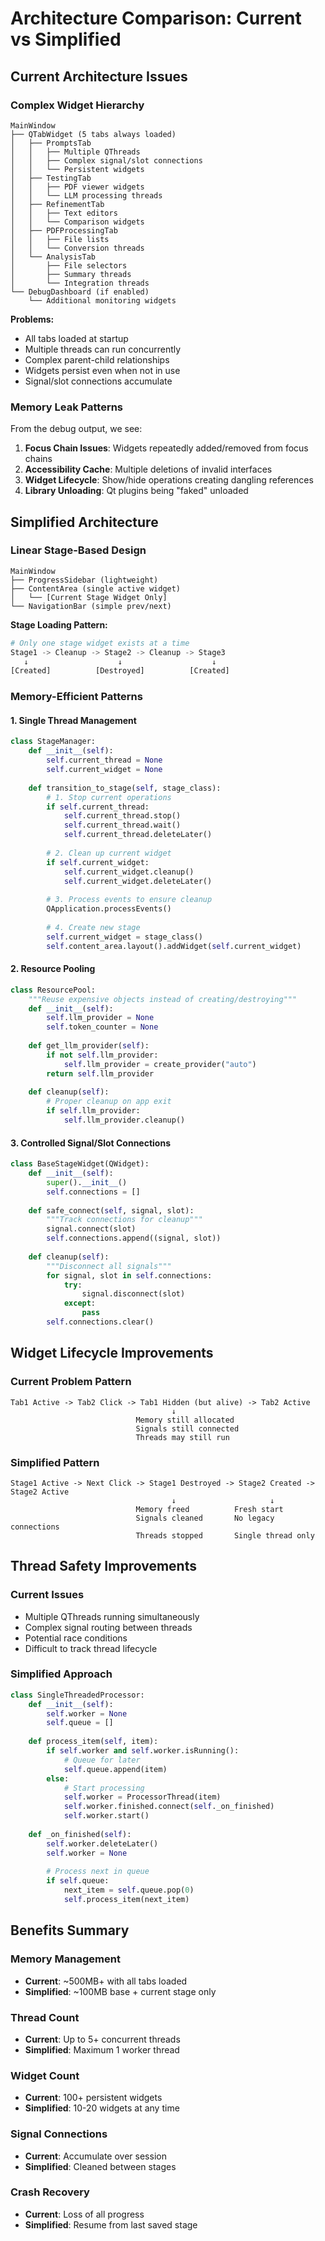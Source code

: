 # Architecture Comparison: Current vs Simplified

## Current Architecture Issues

### Complex Widget Hierarchy
```
MainWindow
├── QTabWidget (5 tabs always loaded)
│   ├── PromptsTab
│   │   ├── Multiple QThreads
│   │   ├── Complex signal/slot connections
│   │   └── Persistent widgets
│   ├── TestingTab
│   │   ├── PDF viewer widgets
│   │   └── LLM processing threads
│   ├── RefinementTab
│   │   ├── Text editors
│   │   └── Comparison widgets
│   ├── PDFProcessingTab
│   │   ├── File lists
│   │   └── Conversion threads
│   └── AnalysisTab
│       ├── File selectors
│       ├── Summary threads
│       └── Integration threads
└── DebugDashboard (if enabled)
    └── Additional monitoring widgets
```

**Problems:**
- All tabs loaded at startup
- Multiple threads can run concurrently
- Complex parent-child relationships
- Widgets persist even when not in use
- Signal/slot connections accumulate

### Memory Leak Patterns

From the debug output, we see:
1. **Focus Chain Issues**: Widgets repeatedly added/removed from focus chains
2. **Accessibility Cache**: Multiple deletions of invalid interfaces
3. **Widget Lifecycle**: Show/hide operations creating dangling references
4. **Library Unloading**: Qt plugins being "faked" unloaded

## Simplified Architecture

### Linear Stage-Based Design
```
MainWindow
├── ProgressSidebar (lightweight)
├── ContentArea (single active widget)
│   └── [Current Stage Widget Only]
└── NavigationBar (simple prev/next)
```

**Stage Loading Pattern:**
```python
# Only one stage widget exists at a time
Stage1 -> Cleanup -> Stage2 -> Cleanup -> Stage3
   ↓                    ↓                    ↓
[Created]          [Destroyed]          [Created]
```

### Memory-Efficient Patterns

#### 1. Single Thread Management
```python
class StageManager:
    def __init__(self):
        self.current_thread = None
        self.current_widget = None
    
    def transition_to_stage(self, stage_class):
        # 1. Stop current operations
        if self.current_thread:
            self.current_thread.stop()
            self.current_thread.wait()
            self.current_thread.deleteLater()
        
        # 2. Clean up current widget
        if self.current_widget:
            self.current_widget.cleanup()
            self.current_widget.deleteLater()
        
        # 3. Process events to ensure cleanup
        QApplication.processEvents()
        
        # 4. Create new stage
        self.current_widget = stage_class()
        self.content_area.layout().addWidget(self.current_widget)
```

#### 2. Resource Pooling
```python
class ResourcePool:
    """Reuse expensive objects instead of creating/destroying"""
    def __init__(self):
        self.llm_provider = None
        self.token_counter = None
    
    def get_llm_provider(self):
        if not self.llm_provider:
            self.llm_provider = create_provider("auto")
        return self.llm_provider
    
    def cleanup(self):
        # Proper cleanup on app exit
        if self.llm_provider:
            self.llm_provider.cleanup()
```

#### 3. Controlled Signal/Slot Connections
```python
class BaseStageWidget(QWidget):
    def __init__(self):
        super().__init__()
        self.connections = []
    
    def safe_connect(self, signal, slot):
        """Track connections for cleanup"""
        signal.connect(slot)
        self.connections.append((signal, slot))
    
    def cleanup(self):
        """Disconnect all signals"""
        for signal, slot in self.connections:
            try:
                signal.disconnect(slot)
            except:
                pass
        self.connections.clear()
```

## Widget Lifecycle Improvements

### Current Problem Pattern
```
Tab1 Active -> Tab2 Click -> Tab1 Hidden (but alive) -> Tab2 Active
                                    ↓
                            Memory still allocated
                            Signals still connected
                            Threads may still run
```

### Simplified Pattern
```
Stage1 Active -> Next Click -> Stage1 Destroyed -> Stage2 Created -> Stage2 Active
                                    ↓                     ↓
                            Memory freed          Fresh start
                            Signals cleaned       No legacy connections
                            Threads stopped       Single thread only
```

## Thread Safety Improvements

### Current Issues
- Multiple QThreads running simultaneously
- Complex signal routing between threads
- Potential race conditions
- Difficult to track thread lifecycle

### Simplified Approach
```python
class SingleThreadedProcessor:
    def __init__(self):
        self.worker = None
        self.queue = []
    
    def process_item(self, item):
        if self.worker and self.worker.isRunning():
            # Queue for later
            self.queue.append(item)
        else:
            # Start processing
            self.worker = ProcessorThread(item)
            self.worker.finished.connect(self._on_finished)
            self.worker.start()
    
    def _on_finished(self):
        self.worker.deleteLater()
        self.worker = None
        
        # Process next in queue
        if self.queue:
            next_item = self.queue.pop(0)
            self.process_item(next_item)
```

## Benefits Summary

### Memory Management
- **Current**: ~500MB+ with all tabs loaded
- **Simplified**: ~100MB base + current stage only

### Thread Count
- **Current**: Up to 5+ concurrent threads
- **Simplified**: Maximum 1 worker thread

### Widget Count
- **Current**: 100+ persistent widgets
- **Simplified**: 10-20 widgets at any time

### Signal Connections
- **Current**: Accumulate over session
- **Simplified**: Cleaned between stages

### Crash Recovery
- **Current**: Loss of all progress
- **Simplified**: Resume from last saved stage